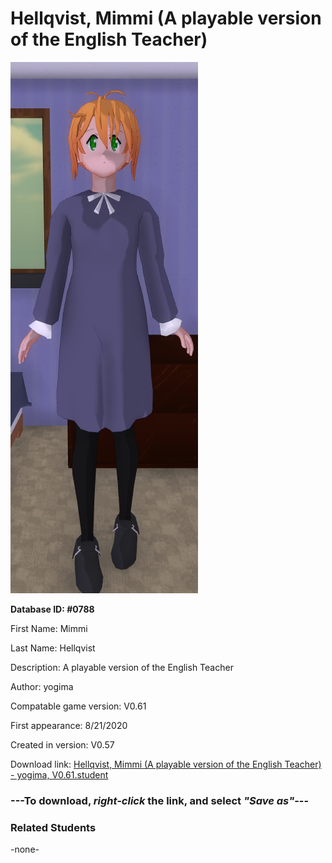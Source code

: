 # Hellqvist, Mimmi (A playable version of the English Teacher)

<img src="../../Files/Images/Hellqvist, Mimmi (A playable version of the English Teacher).png" title="Hellqvist, Mimmi (A playable version of the English Teacher) - yogima, V0.61">

**Database ID: #0788**

First Name: Mimmi

Last Name: Hellqvist

Description: A playable version of the English Teacher

Author: yogima

Compatable game version: V0.61

First appearance: 8/21/2020

Created in version: V0.57

Download link: <a href="https://raw.githubusercontent.com/Arbiter1223/Daigaku-Gurashi-Custom-Students/master/Files/Student%20Files/Hellqvist%2C%20Mimmi%20(A%20playable%20version%20of%20the%20English%20Teacher)%20-%20yogima%2C%20V0.61.student">Hellqvist, Mimmi (A playable version of the English Teacher) - yogima, V0.61.student</a>

### ---**To download, _right-click_ the link, and select _"Save as"_**---

### Related Students

-none-
